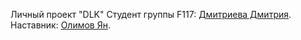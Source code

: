 Личный проект "DLK"
Cтудент группы F117: [Дмитриева Дмитрия](@Mitrol).
Наставник: [Олимов Ян](https://t.me/OlimvJan).